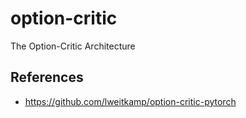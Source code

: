 # option-critic

The Option-Critic Architecture

## References

- <https://github.com/lweitkamp/option-critic-pytorch>
